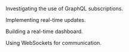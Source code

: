 Investigating the use of GraphQL subscriptions.

Implementing real-time updates.

Building a real-time dashboard.

Using WebSockets for communication.